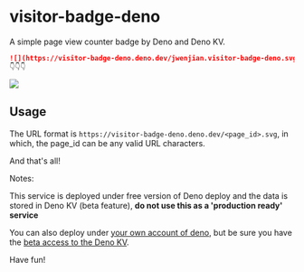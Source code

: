 # visitor-badge-deno

A simple page view counter badge by Deno and Deno KV.

```markdown
![](https://visitor-badge-deno.deno.dev/jwenjian.visitor-badge-deno.svg)
👇👇👇
```

![](https://visitor-badge-deno.deno.dev/jwenjian.visitor-badge-deno.svg)

## Usage

The URL format is `https://visitor-badge-deno.deno.dev/<page_id>.svg`, in which, the page_id can be any valid URL characters.

And that's all!

Notes:

This service is deployed under free version of Deno deploy and the data is stored in Deno KV (beta feature), **do not use this as a 'production ready' service**

You can also deploy under [your own account of deno](https://dash.deno.com/signin), but be sure you have the [beta access to the Deno KV](https://dash.deno.com/kv).

Have fun!
